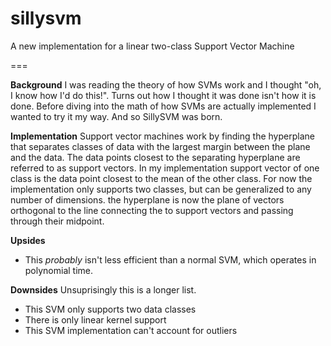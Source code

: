 # sillysvm
A new implementation for a linear two-class Support Vector Machine

===

**Background**
I was reading the theory of how SVMs work and I thought "oh, I know how I'd do 
this!". Turns out how I thought it was done isn't how it is done. Before
diving into the math of how SVMs are actually implemented I wanted to try it
my way. And so SillySVM was born.

**Implementation**
Support vector machines work by finding the hyperplane that separates classes of
data with the largest margin between the plane and the data. The data points 
closest to the separating hyperplane are referred to as support vectors. In my 
implementation support vector of one class is the data point closest to the mean
of the other class. For now the implementation only supports two classes, but 
can be generalized to any number of dimensions. the hyperplane is now the plane
of vectors orthogonal to the line connecting the to support vectors and passing
through their midpoint.

**Upsides**
- This *probably* isn't less efficient than a normal SVM, which operates in
polynomial time. 

**Downsides**
Unsuprisingly this is a longer list.
- This SVM only supports two data classes
- There is only linear kernel support
- This SVM implementation can't account for outliers

